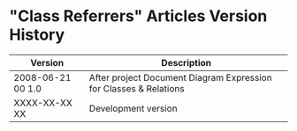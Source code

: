 ﻿"Class Referrers" Articles Version History
==========================================

| Version            | Description                                                       |
|--------------------|-------------------------------------------------------------------|
| 2008-06-21 00  1.0 | After project Document Diagram Expression for Classes & Relations |
| XXXX-XX-XX XX      | Development version                                               |